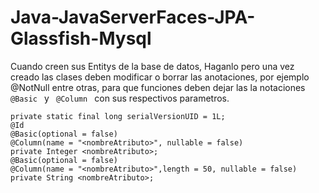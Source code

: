 # Java-JavaServerFaces-JPA-Glassfish-Mysql

Cuando creen sus Entitys de la base de datos, Haganlo pero una vez creado las clases deben modificar o borrar las anotaciones, por ejemplo @NotNull
entre otras, para que funciones deben dejar las la notaciones <code> @Basic </code> y <code> @Column </code> con sus respectivos parametros.
```
private static final long serialVersionUID = 1L;
@Id
@Basic(optional = false)
@Column(name = "<nombreAtributo>", nullable = false)
private Integer <nombreAtributo>;
@Basic(optional = false)
@Column(name = "<nombreAtributo>",length = 50, nullable = false)
private String <nombreAtributo>;
```
